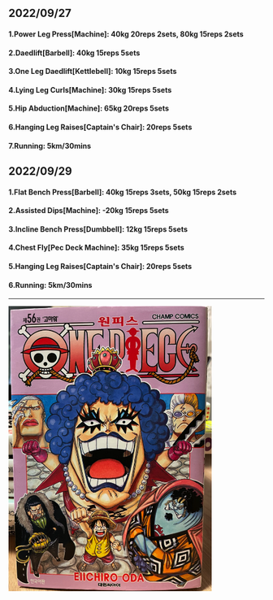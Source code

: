 ## 2022/09/27
#### 1.Power Leg Press\[Machine\]: 40kg 20reps 2sets, 80kg 15reps 2sets
#### 2.Daedlift\[Barbell\]: 40kg 15reps 5sets
#### 3.One Leg Daedlift\[Kettlebell\]: 10kg 15reps 5sets
#### 4.Lying Leg Curls\[Machine\]: 30kg 15reps 5sets
#### 5.Hip Abduction\[Machine\]: 65kg 20reps 5sets
#### 6.Hanging Leg Raises\[Captain's Chair\]: 20reps 5sets
#### 7.Running: 5km/30mins

## 2022/09/29
#### 1.Flat Bench Press\[Barbell\]: 40kg 15reps 3sets, 50kg 15reps 2sets
#### 2.Assisted Dips\[Machine\]: -20kg 15reps 5sets
#### 3.Incline Bench Press\[Dumbbell\]: 12kg 15reps 5sets
#### 4.Chest Fly\[Pec Deck Machine\]: 35kg 15reps 5sets
#### 5.Hanging Leg Raises\[Captain's Chair\]: 20reps 5sets
#### 6.Running: 5km/30mins

---
<img src='../_resources/__056.png' width='400px' />
